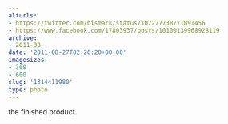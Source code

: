 ```yaml
---
alturls:
- https://twitter.com/bismark/status/107277738771091456
- https://www.facebook.com/17803937/posts/10100139968928119
archive:
- 2011-08
date: '2011-08-27T02:26:20+00:00'
imagesizes:
- 360
- 600
slug: '1314411980'
type: photo
---
```


the finished product.
